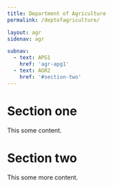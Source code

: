 ```yaml
---
title: Department of Agriculture
permalink: /deptofagriculture/

layout: agr
sidenav: agr

subnav:
  - text: APG1
    href: 'agr-apg1'
  - text: AGR2
    href: '#section-two'
---
```


# Section one

This  some content.

# Section two

This  some more content.
